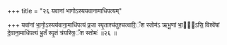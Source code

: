 +++
title = "२६ यवानां भागोऽस्ययवानामाधिपत्यम्"

+++
यवा॑नां भा॒गो᳕ऽस्यय॑वाना॒माधि॑पत्यं प्र॒जा स्पृ॒ताश्च॑तुश्चत्वारि॒ँश स्तोम॑ऽ ऋभू॒णां भा॒गो᳖ऽसि॒ विश्वे॑षां दे॒वाना॒माधि॑पत्यं भू॒तँ स्पृ॒तं त्र॑यस्त्रि॒ँश स्तोमः॑ ॥२६ ॥